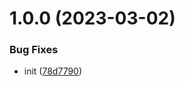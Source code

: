 # 1.0.0 (2023-03-02)


### Bug Fixes

* init ([78d7790](https://github.com/gr2u/monitoring-stack/commit/78d7790f6c7aa0473a4b843036a90366642a31f9))
